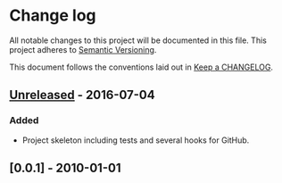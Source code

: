 # Change log
All notable changes to this project will be documented in this file.
This project adheres to [Semantic Versioning](http://semver.org/).

This document follows the conventions laid out in [Keep a CHANGELOG][keep].

## [Unreleased] - 2016-07-04
### Added
* Project skeleton including tests and several hooks for GitHub.

## [0.0.1] - 2010-01-01

[keep]: http://keepachangelog.com/

[Unreleased]: https://github.com/LxMLS/lxmls-toolkit/compare/0.0.1...HEAD
[0.0.6]: https://github.com/LxMLS/lxmls-toolkit/compare/0.0.1
